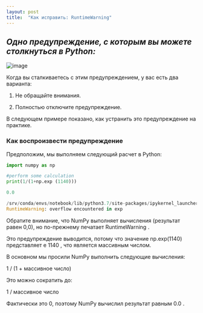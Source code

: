 ```yaml
---
layout: post
title:  "Как исправить: RuntimeWarning"
---
```

## *Одно предупреждение, с которым вы можете столкнуться в Python:*

![image](https://user-images.githubusercontent.com/94790150/228448678-ba4df774-8eba-4d74-a0a8-7681cdb8173a.png)

Когда вы сталкиваетесь с этим предупреждением, у вас есть два варианта:

1. Не обращайте внимания.

2. Полностью отключите предупреждение.

В следующем примере показано, как устранить это предупреждение на практике.

### Как воспроизвести предупреждение

Предположим, мы выполняем следующий расчет в Python:

```python
import numpy as np

#perform some calculation
print(1/(1+np.exp (1140)))

0.0

/srv/conda/envs/notebook/lib/python3.7/site-packages/ipykernel_launcher.py:3:
RuntimeWarning: overflow encountered in exp 
```

Обратите внимание, что NumPy выполняет вычисления (результат равен 0,0), но по-прежнему печатает RuntimeWarning .

Это предупреждение выводится, потому что значение np.exp(1140) представляет e 1140 , что является массивным числом.

В основном мы просили NumPy выполнить следующие вычисления:

1 / (1 + массивное число)

Это можно сократить до:

1 / массивное число

Фактически это 0, поэтому NumPy вычислил результат равным 0.0 .
